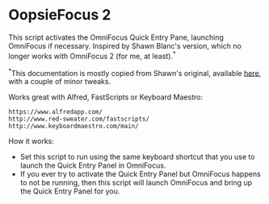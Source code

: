 # OopsieFocus 2

This script activates the OmniFocus Quick Entry Pane, launching OmniFocus if necessary. Inspired by Shawn Blanc's version, which no longer works with OmniFocus 2 (for me, at least).<sup>\*</sup>

<sup>\*</sup>This documentation is mostly copied from Shawn's original, available [here](http://shawnblanc.net/2011/06/oopsiefocus/), with a couple of minor tweaks.
Works great with Alfred, FastScripts or Keyboard Maestro:

	https://www.alfredapp.com/	http://www.red-sweater.com/fastscripts/	http://www.keyboardmaestro.com/main/
	
How it works:

- Set this script to run using the same keyboard shortcut that you use to launch the Quick Entry Panel in OmniFocus. 
- If you ever try to activate the Quick Entry Panel but OmniFocus happens to not be running, then this script will launch OmniFocus and bring up the Quick Entry Panel for you.

